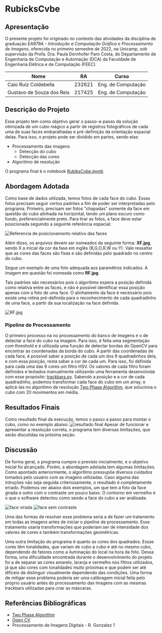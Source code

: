 # RubicksCvbe

## Apresentação

O presente projeto foi originado no contexto das atividades da disciplina de graduação *EA979A - Introdução a Computação Gráfica e Processamento de Imagens*, 
oferecida no primeiro semestre de 2022, na Unicamp, sob supervisão da Profa. Dra. Paula Dornhofer Paro Costa, do Departamento de Engenharia de Computação e Automação (DCA) da Faculdade de Engenharia Elétrica e de Computação (FEEC).


 |Nome  | RA | Curso|
 |--|--|--|
 | Caio Ruiz Coldebella  | 232621  | Eng. de Computação|
 | Gustavo de Souza dos Reis  | 217425  | Eng. de Computação|

## Descrição do Projeto
Esse projeto tem como objetivo gerar o passo-a-passo da solução otimizada de um cubo mágico a partir de registros fotográficos de cada uma de suas faces embaralhadas e pré-definição da orientação espacial delas. Para isso, o projeto pode ser dividido em partes, sendo elas:

  * Processamento das imagens
    - Detecção do cubo
    - Detecção das cores
  * Algoritimo de resolução

O programa final é o notebook [RubiksCvbe.ipynb](/RubiksCvbe/Notebooks/rubiks_cvbe.ipynb)
 
## Abordagem Adotada
Como base de dados utilizada, temos fotos de cada face do cubo. Essas fotos precisam seguir certos padrões a fim de poder ser interpretadas pelo programa. Primeiro, precisam ser fotos "chapadas" somente da face em questão do cubo alinhada na horizontal, tendo um plano escuro como fundo, preferencialmente preto. Para tirar as fotos, a face deve estar posicionada seguindo a seguinte referência espacial:

![Referencia de posicionamento relativo das faces](/RubiksCvbe/Assets/referencia.png)

Além disso, os arquivos devem ser nomeados da seguinte forma: **XF.jpg**, sendo X a inicial da cor da fase em inglês (B,G,O,R,W ou Y). Vale ressaltar que as cores das faces são fixas e são definidas pelo quadrado no centro do cubo.

Segue um exemplo de uma foto adequada aos paramêtros indicados. A imagem em questão foi nomeada como **RF.jpg**.

Tais padrões são necessários pois o algoritimo espera a posição definida como relativa entre as faces, e não é possível identificar essa posição apenas com a foto de uma face. O alinhamento da face é necessário pois existe uma rotina pré-definida para o reconhecimento de cada quadradinho de uma face, a partir da sua localização na face definida.

![RF.jpg](/RubiksCvbe/Assets/RF.jpg)

### Pipeline de Processamento

O primeiro processo na no processamento do banco de imagens é o de detectar a face do cubo na imagem. Para isso, é feita uma segmentação com threshold e é utilizada uma função de detectar bordas do OpenCV para encontrar as coordenadas da borda do cubo. A partir das coordenadas de cada face, é possível saber a posição de cada um dos 9 quadradinhos dela, e com essa posição, resta saber a cor de cada um.
Para isso, foi definida para cada uma das 9 cores um filtro HSV. Os valores de cada filtro foram definidos e testados manualmente utilizando uma ferramenta desenvolvida com esse propósito: [trackbars.py](/RubiksCvbe/trackbars.py).
Sabendo a posição e a cor de cada quadradinho, podemos transformar cada face do cubo em um array, e aplicá-las no algoritimo de resolução [Two Phase Algorithm](http://kociemba.org/cube.htm), que soluciona o cubo com 20 movimentos em média.

## Resultados Finais

Como resultado final da execução, temos o passo a passo para montar o cubo, como no exemplo abaixo:
![resultado final](/RubiksCvbe/Assets/passos.png)
Apesar de funcionar e apresentar a resolução correta, o programa tem diversas limitações, que serão discutidas na próxima seção.

## Discussão

De forma geral, o programa cumpre o previsto inicialmente, e o objetivo inicial foi alcançado. Porém, a abordagem adotada tem algumas limitações. Como apontado anteriormente, o algoritimo pressupõe diversos cuidados tomados pelo usuário com as imagens utilizadas. Caso alguma das intruções não seja seguida criteriosamente, o resultado é completamente errado. Podemos ver abaixo dois exemplos, um que tem a foto da face girada e outro com o contraste um pouco baixo. O contorno em vermelho é o que o software detectou como sendo a face do cubo a ser análisada.

![face virada](/RubiksCvbe/Assets/cubovirado.jpg)
![face sem contraste](/RubiksCvbe/Assets/errofundosemcontraste.jpg)

Uma das formas de resolver esse problema seria a de fazer um tratamento em todas as imagens antes de iniciar o pipeline de processamento. Esse tratamento usaria transformações que poderiam ser de intensidade dos valores de cores e também transformações geométricas.

Uma outra limitação do programa é quanto as cores dos quadrados. Essas cores têm tonalidades, que variam de cubo a cubo e até no mesmo cubo, dependendo de fatores como a iluminação do local na hora da foto. Dessa forma, uma dificuldade encontrada durante o desenvolvimento do projeto foi a de separar as cores amarelo, laranja e vermelho nos filtros utilizados, já que são cores com tonalidades muito próximas e que podem ser até difíceis de distinguir visualmente dependendo das condições. Uma forma de mitigar esse problema poderia ser uma calibragem inicial feita pelo próprio usuário antes do processamento das imagens com as mesmas trackbars utilizadas para criar as máscaras.

## Referências Bibliográficas
* [Two Phase Algorithm](http://kociemba.org/cube.htm)
* [Open CV](https://opencv.org/)
* Processamento de Imagens Digitais - R. Gonzalez
1